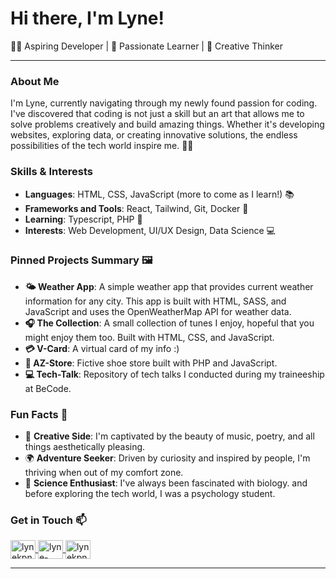 

# Hi there, I'm Lyne! 

👩‍💻 Aspiring Developer | 🌟 Passionate Learner | 🎨 Creative Thinker

---

### About Me

I'm Lyne, currently navigating through my newly found passion for coding. I've discovered that coding is not just a skill but an art that allows me to solve problems creatively and build amazing things. Whether it's developing websites, exploring data, or creating innovative solutions, the endless possibilities of the tech world inspire me. 🚀✨

### Skills & Interests

- **Languages**: HTML, CSS, JavaScript (more to come as I learn!) 📚
- **Frameworks and Tools**: React, Tailwind, Git, Docker 🔧
- **Learning**: Typescript, PHP 🌱
- **Interests**: Web Development, UI/UX Design, Data Science 💻

### Pinned Projects Summary 🖼️

- **🌤️ Weather App**: A simple weather app that provides current weather information for any city. This app is built with HTML, SASS, and JavaScript and uses the OpenWeatherMap API for weather data.
- **🎧 The Collection**: A small collection of tunes I enjoy, hopeful that you might enjoy them too. Built with HTML, CSS, and JavaScript.
- **💳 V-Card**: A virtual card of my info :)
- **👟 AZ-Store**: Fictive shoe store built with PHP and JavaScript.
- **💻 Tech-Talk**: Repository of tech talks I conducted during my traineeship at BeCode.

### Fun Facts 🎉

- 🎨 **Creative Side**: I'm captivated by the beauty of music, poetry, and all things aesthetically pleasing. 
- 🌍 **Adventure Seeker**: Driven by curiosity and inspired by people, I'm thriving when out of my comfort zone.
- 🧠 **Science Enthusiast**: I've always been fascinated with biology. and before exploring the tech world, I was a psychology student. 

### Get in Touch 📫

<p align="left">
  <a href="https://codepen.io/lynekpng" target="blank">
    <img align="center" src="https://raw.githubusercontent.com/rahuldkjain/github-profile-readme-generator/master/src/images/icons/Social/codepen.svg" alt="lynekpng" height="30" width="40" />
  </a>
  <a href="https://linkedin.com/in/lyne-kapongo-tshilumbwa" target="blank">
    <img align="center" src="https://raw.githubusercontent.com/rahuldkjain/github-profile-readme-generator/master/src/images/icons/Social/linked-in-alt.svg" alt="lyne-kapongo-tshilumbwa" height="30" width="40" />
  </a>
  <a href="https://leetcode.com/u/lynekpng/" target="blank">
    <img align="center" src="https://raw.githubusercontent.com/rahuldkjain/github-profile-readme-generator/master/src/images/icons/Social/leet-code.svg" alt="lynekpng" height="30" width="40" />
  </a>
</p>

---

